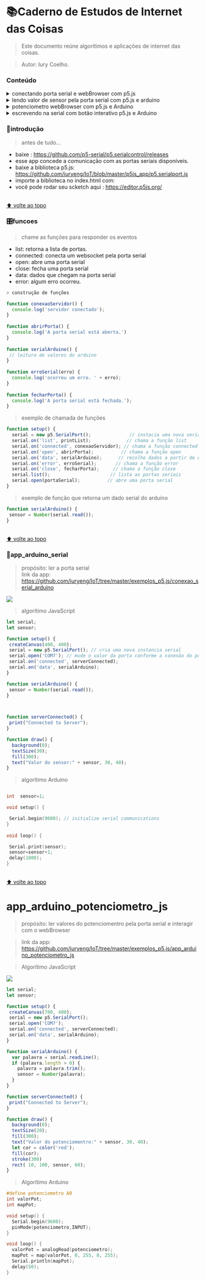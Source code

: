 
# 📚Caderno de Estudos de Internet das Coisas 

> Este documento reúne algorítimos e aplicações de internet das coisas.  

> Autor: Iury Coelho.


### Conteúdo

 
<details>
<summary>conectando porta serial e webBrowser com p5.js</summary>
 
* [`introdução`](#introdução)
* [`funções`](#funcoes)


</details>

<details>
<summary>lendo valor de sensor pela porta serial com p5.js e arduino</summary>
 
* [`app_arduino_serial`](#app_arduino_serial)

</details>

<details>
<summary>potenciometro webBrowser com p5.js e Arduino</summary>
 
* [`app_arduino_potenciometro_js`](#app_arduino_potenciometro_js)



</details>

 
<details>
<summary>escrevendo na serial com botão interativo p5.js e Arduino</summary>
 
* [`app_botao_arduino`](#)


</details>

### 📜introdução
> antes de tudo...

- baixe : https://github.com/p5-serial/p5.serialcontrol/releases
- esse app concede a comunicação com as portas seriais disponíveis.
- baixe a biblioteca p5.js: https://github.com/iuryeng/IoT/blob/master/p5js_app/p5.serialport.js
- importe a biblioteca no index.html com: <script src="p5.serialport.js"></script>
- você pode rodar seu scketch aqui : https://editor.p5js.org/

<br>[⬆ volte ao topo](#conteúdo)

### 🎛️funcoes
> chame as funções para responder os eventos

- list: retorna a lista de portas.       
- connected: conecta um websocket pela porta serial
- open: abre uma porta serial
- close: fecha uma porta serial
- data: dados que chegam na porta serial
- error: algum erro ocorreu.

```js
> construção de funções

function conexaoServidor() {
  console.log('servidor conectado');
}
 
function abrirPorta() {
  console.log('A porta serial está aberta.')
}
 
function serialArduino() {
 // leitura de valores do arduino
}
 
function erroSerial(erro) {
  console.log('ocorreu um erro. ' + erro);
}
 
function fecharPorta() {
  console.log('A porta serial está fechada.');
}

```

> exemplo de chamada de funções 
```js
function setup() {
  serial = new p5.SerialPort();              // instacia uma nova serial port
  serial.on('list', printList);             // chama a função list
  serial.on('connected', conexaoServidor); // chama a função connected
  serial.on('open', abrirPorta);          // chama a função open
  serial.on('data', serialArduino);      // recolhe dados a partir de eventos na serial
  serial.on('error', erroSerial);       // chama a função error
  serial.on('close', fecharPorta);     // chama a função close 
  serial.list();                      // lista as portas seriais
  serial.open(portaSerial);          // abre uma porta serial
}
```
> exemplo de função que retorna um dado serial do arduino
```js 
function serialArduino() {
 sensor = Number(serial.read());
}
```
<br>[⬆ volte ao topo](#conteúdo)


### 🔧app_arduino_serial
 
> propósito: ler a porta serial   
> link da app: https://github.com/iuryeng/IoT/tree/master/exemplos_p5.js/conexao_serial_arduino


![](gif_sensor.gif)

>algorítimo JavaScript
```js
let serial;
let sensor;

function setup() {  
 createCanvas(400, 400);
 serial = new p5.SerialPort(); // cria uma nova instancia serial
 serial.open('COM7'); // mude o valor da porta conforme a conexão do porta serial e o arduino
 serial.on('connected', serverConnected);
 serial.on('data', serialArduino);   
}

function serialArduino() {
 sensor = Number(serial.read());
}



function serverConnected() {
 print("Connected to Server");
}

function draw() {
  background(0);
  textSize(30);
  fill(300);
  text("Valor do sensor:" + sensor, 30, 40);
}
```
> algorítimo Arduino
```c

int  sensor=1;

void setup() {

 Serial.begin(9600); // initialize serial communications
}
 
void loop() {

 Serial.print(sensor); 
 sensor=sensor+1;
 delay(1000);                                            
}
```
</details>

<br>[⬆ volte ao topo](#conteúdo)

# app_arduino_potenciometro_js
> propósito: ler valores do potenciomentro pela porta serial e interagir com o webBrowser  

> link da app: https://github.com/iuryeng/IoT/tree/master/exemplos_p5.js/app_arduino_potenciometro_js

> Algorítimo JavaScript

![](gif_pote.gif)
```js
let serial;
let sensor;

function setup() {  
 createCanvas(700, 400);
 serial = new p5.SerialPort(); 
 serial.open('COM7');
 serial.on('connected', serverConnected);
 serial.on('data', serialArduino);   
}

function serialArduino() {
  var palavra = serial.readLine();
  if (palavra.length > 0) {
    palavra = palavra.trim();
    sensor = Number(palavra); 
  }
}

function serverConnected() {
 print("Connected to Server");
}

function draw() {
  background(0);
  textSize(20);
  fill(300);
  text("Valor do potenciomentro:" + sensor, 30, 40);
  let cor = color('red');
  fill(cor); 
  stroke(300)
  rect( 10, 100, sensor, 60);
}
```

> Algorítimo Arduino
```c
#define potenciometro A0
int valorPot;
int mapPot;

void setup() {
  Serial.begin(9600);
  pinMode(potenciometro,INPUT);
}

void loop() {
  valorPot = analogRead(potenciometro);
  mapPot = map(valorPot, 0, 255, 0, 255);
  Serial.println(mapPot);
  delay(50); 
}
```
